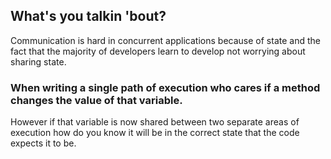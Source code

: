 ##  What's you talkin 'bout?

Communication is hard in concurrent applications because of state and the fact that the majority of developers learn to
develop not worrying about sharing state.

### When writing a single path of execution who cares if a method changes the value of that variable.

However if that variable is now shared between two separate areas of execution how do you know it will be in the correct
state that the code expects it to be.

